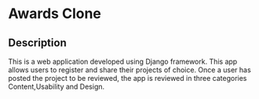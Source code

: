# Awards Clone

## Description
This is a web application developed using Django framework. This app allows users to register and share their projects of choice. Once a user has posted the project to be reviewed, the app is reviewed in three categories Content,Usability and Design.
